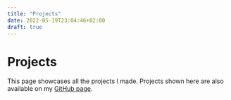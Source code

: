 ```yaml
---
title: "Projects"
date: 2022-05-19T23:04:46+02:00
draft: true
---
```


# Projects
This page showcases all the projects I made. Projects shown here are also available on my [GitHub page](http://github.com/jacobkapitein/).
